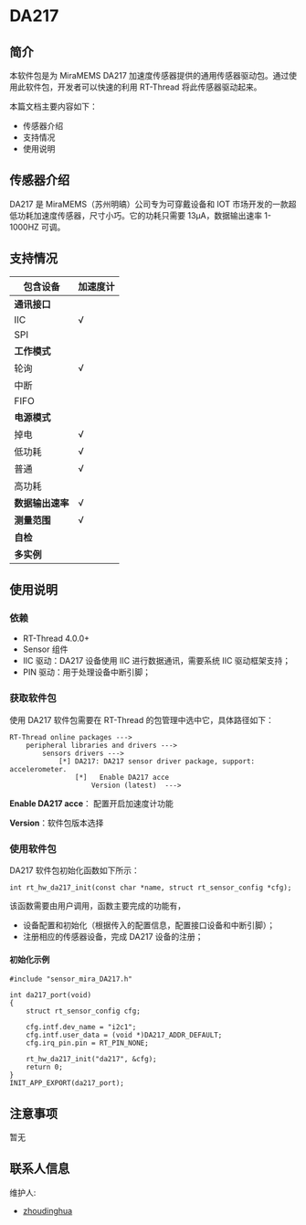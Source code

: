 # DA217

## 简介

本软件包是为 MiraMEMS DA217 加速度传感器提供的通用传感器驱动包。通过使用此软件包，开发者可以快速的利用 RT-Thread 将此传感器驱动起来。

本篇文档主要内容如下：

- 传感器介绍
- 支持情况
- 使用说明

## 传感器介绍

DA217 是 MiraMEMS（苏州明皜）公司专为可穿戴设备和 IOT 市场开发的一款超低功耗加速度传感器，尺寸小巧。它的功耗只需要 13μA，数据输出速率 1-1000HZ 可调。

## 支持情况

| 包含设备         | 加速度计 |
| ---------------- | -------- |
| **通讯接口**     |          |
| IIC              | √        |
| SPI              |          |
| **工作模式**     |          |
| 轮询             | √        |
| 中断             |          |
| FIFO             |          |
| **电源模式**     |          |
| 掉电             | √        |
| 低功耗           | √        |
| 普通             | √        |
| 高功耗           |          |
| **数据输出速率** | √        |
| **测量范围**     | √        |
| **自检**         |          |
| **多实例**       |          |

## 使用说明

### 依赖

- RT-Thread 4.0.0+
- Sensor 组件
- IIC 驱动：DA217 设备使用 IIC 进行数据通讯，需要系统 IIC 驱动框架支持；
- PIN 驱动：用于处理设备中断引脚；

### 获取软件包

使用 DA217 软件包需要在 RT-Thread 的包管理中选中它，具体路径如下：

```
RT-Thread online packages --->
    peripheral libraries and drivers --->
        sensors drivers --->
            [*] DA217: DA217 sensor driver package, support: accelerometer.
                [*]   Enable DA217 acce
                    Version (latest)  --->
```

**Enable DA217 acce**： 配置开启加速度计功能

**Version**：软件包版本选择

### 使用软件包

DA217 软件包初始化函数如下所示：

```
int rt_hw_da217_init(const char *name, struct rt_sensor_config *cfg);
```

该函数需要由用户调用，函数主要完成的功能有，

- 设备配置和初始化（根据传入的配置信息，配置接口设备和中断引脚）；
- 注册相应的传感器设备，完成 DA217 设备的注册；

#### 初始化示例

```
#include "sensor_mira_DA217.h"

int da217_port(void)
{
    struct rt_sensor_config cfg;
    
    cfg.intf.dev_name = "i2c1";
    cfg.intf.user_data = (void *)DA217_ADDR_DEFAULT;
    cfg.irq_pin.pin = RT_PIN_NONE;

    rt_hw_da217_init("da217", &cfg);
    return 0;
}
INIT_APP_EXPORT(da217_port);
```

## 注意事项

暂无

## 联系人信息

维护人:

- [zhoudinghua](https://github.com/baozi119) 
